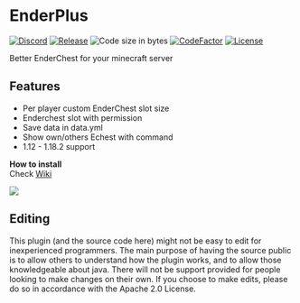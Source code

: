 # EnderPlus

[![Discord](https://discordapp.com/api/guilds/726505535192694864/widget.png)](https://discord.gg/fV4P2yMSgR)
[![Release](https://img.shields.io/github/release/RRS-9747/EnderPlus.svg)](https://github.com/RRS-9747/EnderPlus/releases/latest)
![](https://img.shields.io/github/languages/code-size/RRS-9747/EnderPlus.svg "Code size in bytes")
[![CodeFactor](https://www.codefactor.io/repository/github/rrs-9747/EnderPlus/badge)](https://www.codefactor.io/repository/github/rrs-9747/EnderPlus)
[![License](https://img.shields.io/github/license/RRS-9747/EnderPlus.svg)](https://github.com/RRS-9747/EnderPlus/blob/master/LICENSE)<br>


Better EnderChest for your minecraft server


## Features

* Per player custom EnderChest slot size
* Enderchest slot with permission
* Save data in data.yml
* Show own/others Echest with command
* 1.12 - 1.18.2 support


**How to install**<br>
Check [Wiki](https://github.com/RRS-9747/EnderPlus/wiki)


[![](https://bstats.org/signatures/bukkit/EnderPlus.svg)](https://bstats.org/plugin/bukkit/EnderPlus/14719 "HeadDrop on bStats")

## Editing
This plugin (and the source code here) might not be easy to edit for inexperienced programmers. The main purpose of having the source public is to allow others to understand how the plugin works, and to allow those knowledgeable about java. There will not be support provided for people looking to make changes on their own. If you choose to make edits, please do so in accordance with the Apache 2.0 License.
